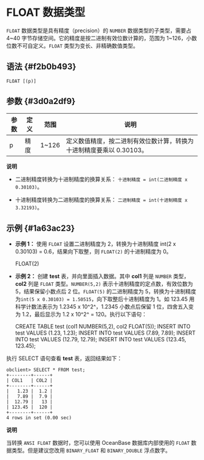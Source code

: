 FLOAT 数据类型 
===============================



`FLOAT` 数据类型是具有精度（precision）的 `NUMBER` 数据类型的子类型，需要占 4\~40 字节存储空间。它的精度是按二进制有效位数计算的，范围为 1\~126，小数位数不可自定义。`FLOAT` 类型为变长、非精确数值类型。

语法 {#f2b0b493}
--------------

    FLOAT [(p)]



参数 {#3d0a2df9}
--------------



| 参数 | 定义 |   范围   |                   说明                   |
|----|----|--------|----------------------------------------|
| p  | 精度 | 1\~126 | 定义数值精度，按二进制有效位数计算，转换为十进制精度要乘以 0.30103。 |


**说明**



* 二进制精度转换为十进制精度的换算关系： `十进制精度 = int(二进制精度 x 0.30103)`。

  

* 十进制精度转换为二进制精度的换算关系： `二进制精度 = int(十进制精度 x 3.32193)`。

  




示例 {#1a63ac23}
--------------

* **示例 1：** 使用 `FLOAT` 设置二进制精度为 2，转换为十进制精度 int(2 x 0.30103) = 0.6，结果向下取整，则 `FLOAT(2)` 的十进制精度为 0。

  




    FLOAT(2)



* **示例 2：** 创建 **test** 表，并向里面插入数据。其中 **col1** 列是 `NUMBER` 类型， **col2** 列是 `FLOAT` 类型。`NUMBER(5,2)` 表示十进制精度的定点数，有效位数为 5，结果保留小数点后 2 位。`FLOAT(5)` 的二进制精度为 5，转换为十进制精度为`int(5 x 0.30103) = 1.50515`，向下取整后十进制精度为 1。如 123.45 用科学计数法表示为 1.2345 x 10^2^，1.2345 小数点后保留 1 位，四舍五入变为 1.2，最后显示为 1.2 x 10^2^ = 120。执行以下语句：

  




    CREATE TABLE test (col1 NUMBER(5,2), col2 FLOAT(5));
    INSERT INTO test VALUES (1.23, 1.23);
    INSERT INTO test VALUES (7.89, 7.89);
    INSERT INTO test VALUES (12.79, 12.79);
    INSERT INTO test VALUES (123.45, 123.45);



执行 SELECT 语句查看 **test** 表，返回结果如下：

    obclient> SELECT * FROM test;
    +--------+------+
    | COL1   | COL2 |
    +--------+------+
    |   1.23 |  1.2 |
    |   7.89 |  7.9 |
    |  12.79 |   13 |
    | 123.45 |  120 |
    +--------+------+
    4 rows in set (0.00 sec)


**说明**



当转换 `ANSI FLOAT` 数据时，您可以使用 OceanBase 数据库内部使用的 `FLOAT` 数据类型。但是建议您改用 `BINARY_FLOAT` 和 `BINARY_DOUBLE` 浮点数字。

